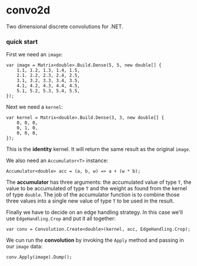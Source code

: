 # convo2d
Two dimensional discrete convolutions for .NET.

### quick start
First we need an `image`:
```
var image = Matrix<double>.Build.Dense(5, 5, new double[] {
    1.1, 1.2, 1.3, 1.4, 1.5,
    2.1. 2.2, 2.3, 2.4, 2.5,
    3.1, 3.2, 3.3, 3.4, 3.5,
    4.1, 4.2, 4.3, 4.4, 4.5,
    5.1, 5.2, 5.3, 5.4, 5.5,
});
```

Next we need a `kernel`:
```
var kernel = Matrix<double>.Build.Dense(3, 3, new double[] {
    0, 0, 0,
    0, 1, 0,
    0, 0, 0,
});
```

This is the **identity** kernel. It will return the same result as the original `image`.

We also need an `Accumulator<T>` instance:
```
Accumulator<double> acc = (a, b, w) => a + (w * b);
```

The **accumulator** has three arguments: the accumulated value of type `T`, the value to be accumulated of type `T` and the weight as found from the kernel of type `double`. The job of the accumulator function is to combine those three values into a single new value of type `T` to be used in the result.

Finally we have to decide on an edge handling strategy. In this case we'll use `EdgeHandling.Crop` and put it all together:

```
var conv = Convolution.Create<double>(kernel, acc, EdgeHandling.Crop);
```

We cun run the **convolution** by invoking the `Apply` method and passing in our `image` data:
```
conv.Apply(image).Dump();
```